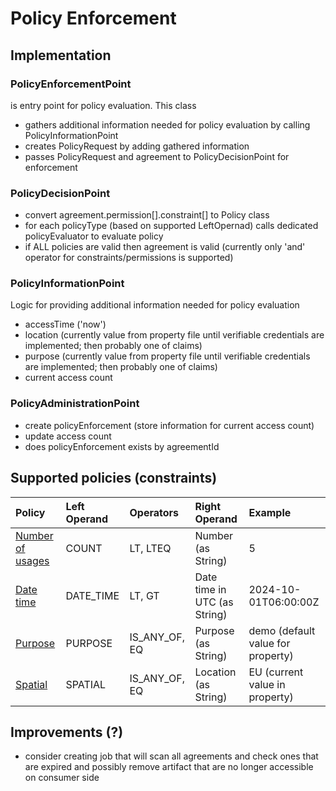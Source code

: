 # Policy Enforcement

## Implementation

### PolicyEnforcementPoint 

is entry point for policy evaluation. This class 

 - gathers additional information needed for policy evaluation by calling PolicyInformationPoint 
 - creates PolicyRequest by adding gathered information
 - passes PolicyRequest and agreement to PolicyDecisionPoint for enforcement
 
### PolicyDecisionPoint

 - convert agreement.permission[].constraint[] to Policy class
 - for each policyType (based on supported LeftOpernad) calls dedicated policyEvaluator to evaluate policy
 - if ALL policies are valid then agreement is valid (currently only 'and' operator for constraints/permissions is supported)

### PolicyInformationPoint

Logic for providing additional information needed for policy evaluation
 - accessTime ('now')
 - location (currently value from property file until verifiable credentials are implemented; then probably one of claims)
 - purpose (currently value from property file until verifiable credentials are implemented; then probably one of claims)
 - current access count

### PolicyAdministrationPoint

 - create policyEnforcement (store information for current access count)
 - update access count 
 - does policyEnforcement exists by agreementId
 
## Supported policies (constraints)

| Policy | Left Operand | Operators | Right Operand | Example |
| :---- | :---- | :---- | :---- | :---- |
| [Number of usages](../src/main/java/it/eng/negotiation/policy/evaluator/AccessCountPolicyEvaluator.java) | COUNT | LT,  LTEQ | Number (as String) | 5 |
| [Date time](../src/main/java/it/eng/negotiation/policy/evaluator/TemporalPolicyEvaluator.java) | DATE_TIME | LT, GT | Date time in UTC (as String) | 2024-10-01T06:00:00Z |
| [Purpose](../src/main/java/it/eng/negotiation/policy/evaluator/PurposePolicyEvaluator.java) | PURPOSE | IS_ANY_OF, EQ | Purpose (as String) | demo (default value for property) |
| [Spatial](../src/main/java/it/eng/negotiation/policy/evaluator/SpatialPolicyEvaluator.java) | SPATIAL | IS_ANY_OF, EQ | Location (as String) | EU (current value in property) |



## Improvements (?)

 - consider creating job that will scan all agreements and check ones that are expired and possibly remove artifact that are no longer accessible on consumer side
 
 